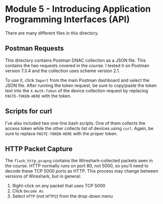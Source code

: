# Module 5 - Introducing Application Programming Interfaces (API)
There are many different files in this directory.

## Postman Requests
This directory contains Postman DNAC collection as a JSON file.
This contains the two requests covered in the course. I tested it
on Postman version 7.3.4 and the collection uses scheme version 2.1.

To use it, click `Import` from the main Postman dashboard and select
the JSON file. After running the token request, be sure to copy/paste
the token text into the `X-Auth-Token` of the device collection
request by replacing `PASTE-TOKEN-HERE` with the token.

## Scripts for curl
I've also included two one-line bash scripts. One of them collects the
access token while the other collects list of devices using `curl`. Again,
be sure to replace `PASTE-TOKEN-HERE` with the proper token.

## HTTP Packet Capture
The `flask_http.pcapng` contains the Wireshark-collected packets seen in
the course. HTTP normally runs on port 80, not 5000, so you'll need to
decode these TCP 5000 ports as HTTP. This process may change between
versions of Wireshark, but in general:
  1. Right-click on any packet that uses TCP 5000
  2. Click `Decode As`
  3. Select `HTTP` (not `HTTP2`) from the drop-down menu
